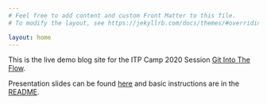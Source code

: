 ```yaml
---
# Feel free to add content and custom Front Matter to this file.
# To modify the layout, see https://jekyllrb.com/docs/themes/#overriding-theme-defaults

layout: home
---
```


This is the live demo blog site for the ITP Camp 2020 Session [Git Into The Flow](https://github.com/itp-camp-2020/git-into-the-flow).

Presentation slides can be found [here](https://docs.google.com/presentation/d/1N-bmH2BKHRMwNSJHUsmj-rOt9OTLeKyQg-t0MagVcKs/edit#slide=id.g80a9166be5_0_63) and basic instructions are in the [README](https://github.com/itp-camp-2020/git-into-the-flow/blob/master/README.md).
